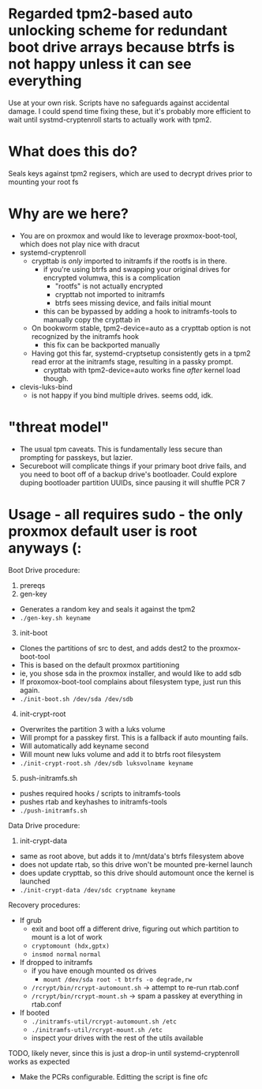 # Regarded tpm2-based auto unlocking scheme for redundant boot drive arrays because btrfs is not happy unless it can see everything
Use at your own risk. Scripts have no safeguards against accidental damage. I could spend time fixing these, but it's probably more efficient to wait until systmd-cryptenroll starts to actually work with tpm2.

# What does this do?
Seals keys against tpm2 regisers, which are used to decrypt drives prior to mounting your root fs

# Why are we here?
- You are on proxmox and would like to leverage proxmox-boot-tool, which does not play nice with dracut
- systemd-cryptenroll
    - crypttab is _only_ imported to initramfs if the rootfs is in there.
        - if you're using btrfs and swapping your original drives for encrypted volumwa, this is a complication
            - "rootfs" is not actually encrypted
            - crypttab not imported to initramfs
            - btrfs sees missing device, and fails initial mount
        - this can be bypassed by adding a hook to initramfs-tools to manually copy the crypttab in
    - On bookworm stable, tpm2-device=auto as a crypttab option is not recognized by the initramfs hook
        - this fix can be backported manually
    - Having got this far, systemd-cryptsetup consistently gets in a tpm2 read error at the initramfs stage, resulting in a passky prompt.
        - crypttab with tpm2-device=auto works fine _after_ kernel load though.
- clevis-luks-bind
    - is not happy if you bind multiple drives. seems odd, idk.

# "threat model"
- The usual tpm caveats. This is fundamentally less secure than prompting for passkeys, but lazier.
- Secureboot will complicate things if your primary boot drive fails, and you need to boot off of a backup drive's bootloader. Could explore duping bootloader partition UUIDs, since pausing it will shuffle PCR 7


# Usage - all requires sudo - the only proxmox default user is root anyways (: 
Boot Drive procedure:
1) prereqs
2) gen-key <keyname>
- Generates a random key and seals it against the tpm2
- `./gen-key.sh keyname`
3) init-boot <src> <dest>
- Clones the partitions of src to dest, and adds dest2 to the proxmox-boot-tool
- This is based on the default proxmox partitioning
- ie, you shose sda in the proxmox installer, and would like to add sdb
- If proxomox-boot-tool complains about filesystem type, just run this again.
- `./init-boot.sh /dev/sda /dev/sdb`
4) init-crypt-root <device to encrypt> <name of volume when mounted> <keyname to use>
- Overwrites the partition 3 with a luks volume
- Will prompt for a passkey first. This is a fallback if auto mounting fails.
- Will automatically add keyname second
- Will mount new luks volume and add it to btrfs root filesystem
- `./init-crypt-root.sh /dev/sdb luksvolname keyname`
5) push-initramfs.sh
- pushes required hooks / scripts to initramfs-tools
- pushes rtab and keyhashes to initramfs-tools
- `./push-initramfs.sh`

Data Drive procedure:
1) init-crypt-data
 - same as root above, but adds it to /mnt/data's btrfs filesystem above
 - does not update rtab, so this drive won't be mounted pre-kernel launch
 - does update crypttab, so this drive should automount once the kernel is launched
 - `./init-crypt-data /dev/sdc cryptname keyname`

 Recovery procedures:
 - If grub
    - exit and boot off a different drive, figuring out which partition to mount is a lot of work
    - `cryptomount (hdx,gptx)`
    - `insmod normal` `normal`
 - If dropped to initramfs
    - if you have enough mounted os drives
        - `mount /dev/sda root -t btrfs -o degrade,rw`
    - `/rcrypt/bin/rcrypt-automount.sh` -> attempt to re-run rtab.conf
    - `/rcrypt/bin/rcrypt-mount.sh` -> spam a passkey at everything in rtab.conf
 - If booted
    - `./initramfs-util/rcrypt-automount.sh /etc`
    - `./initramfs-util/rcrypt-mount.sh /etc`
    - inspect your drives with the rest of the utils available

TODO, likely never, since this is just a drop-in until systemd-cryptenroll works as expected
- Make the PCRs configurable. Editting the script is fine ofc
